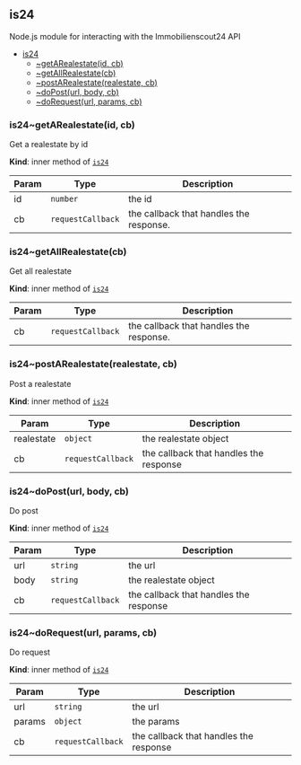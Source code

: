 <a name="module_is24"></a>
## is24
Node.js module for interacting with the Immobilienscout24 API

* [is24](#module_is24)
  * [~getARealestate(id, cb)](#module_is24..getARealestate)
  * [~getAllRealestate(cb)](#module_is24..getAllRealestate)
  * [~postARealestate(realestate, cb)](#module_is24..postARealestate)
  * [~doPost(url, body, cb)](#module_is24..doPost)
  * [~doRequest(url, params, cb)](#module_is24..doRequest)

<a name="module_is24..getARealestate"></a>
### is24~getARealestate(id, cb)
Get a realestate by id

**Kind**: inner method of <code>[is24](#module_is24)</code>  

| Param | Type | Description |
| --- | --- | --- |
| id | <code>number</code> | the id |
| cb | <code>requestCallback</code> | the callback that handles the response. |

<a name="module_is24..getAllRealestate"></a>
### is24~getAllRealestate(cb)
Get all realestate

**Kind**: inner method of <code>[is24](#module_is24)</code>  

| Param | Type | Description |
| --- | --- | --- |
| cb | <code>requestCallback</code> | the callback that handles the response. |

<a name="module_is24..postARealestate"></a>
### is24~postARealestate(realestate, cb)
Post a realestate

**Kind**: inner method of <code>[is24](#module_is24)</code>  

| Param | Type | Description |
| --- | --- | --- |
| realestate | <code>object</code> | the realestate object |
| cb | <code>requestCallback</code> | the callback that handles the response |

<a name="module_is24..doPost"></a>
### is24~doPost(url, body, cb)
Do post

**Kind**: inner method of <code>[is24](#module_is24)</code>  

| Param | Type | Description |
| --- | --- | --- |
| url | <code>string</code> | the url |
| body | <code>string</code> | the realestate object |
| cb | <code>requestCallback</code> | the callback that handles the response |

<a name="module_is24..doRequest"></a>
### is24~doRequest(url, params, cb)
Do request

**Kind**: inner method of <code>[is24](#module_is24)</code>  

| Param | Type | Description |
| --- | --- | --- |
| url | <code>string</code> | the url |
| params | <code>object</code> | the params |
| cb | <code>requestCallback</code> | the callback that handles the response |

